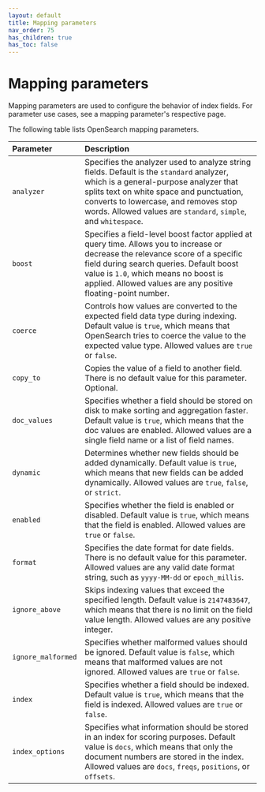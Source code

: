 ```yaml
---
layout: default
title: Mapping parameters
nav_order: 75
has_children: true
has_toc: false
---
```


# Mapping parameters

Mapping parameters are used to configure the behavior of index fields. For parameter use cases, see a mapping parameter's respective page.

The following table lists OpenSearch mapping parameters.

Parameter | Description
:--- | :---
`analyzer` | Specifies the analyzer used to analyze string fields. Default is the `standard` analyzer, which is a general-purpose analyzer that splits text on white space and punctuation, converts to lowercase, and removes stop words. Allowed values are `standard`, `simple`, and `whitespace`. 
`boost` | Specifies a field-level boost factor applied at query time. Allows you to increase or decrease the relevance score of a specific field during search queries. Default boost value is `1.0`, which means no boost is applied. Allowed values are any positive floating-point number.
`coerce` | Controls how values are converted to the expected field data type during indexing. Default value is `true`, which means that OpenSearch tries to coerce the value to the expected value type. Allowed values are `true` or `false`.
`copy_to` | Copies the value of a field to another field. There is no default value for this parameter. Optional.
`doc_values` | Specifies whether a field should be stored on disk to make sorting and aggregation faster. Default value is `true`, which means that the doc values are enabled. Allowed values are a single field name or a list of field names.
`dynamic` | Determines whether new fields should be added dynamically. Default value is `true`, which means that new fields can be added dynamically. Allowed values are `true`, `false`, or `strict`.
`enabled` | Specifies whether the field is enabled or disabled. Default value is `true`, which means that the field is enabled. Allowed values are `true` or `false`.
`format` | Specifies the date format for date fields. There is no default value for this parameter. Allowed values are any valid date format string, such as `yyyy-MM-dd` or `epoch_millis`.
`ignore_above` | Skips indexing values that exceed the specified length. Default value is `2147483647`, which means that there is no limit on the field value length. Allowed values are any positive integer.
`ignore_malformed` | Specifies whether malformed values should be ignored. Default value is `false`, which means that malformed values are not ignored. Allowed values are `true` or `false`.
`index` | Specifies whether a field should be indexed. Default value is `true`, which means that the field is indexed. Allowed values are `true` or `false`.
`index_options` | Specifies what information should be stored in an index for scoring purposes. Default value is `docs`, which means that only the document numbers are stored in the index. Allowed values are `docs`, `freqs`, `positions`, or `offsets`.